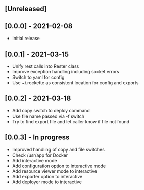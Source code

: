 ## [Unreleased]

## [0.0.0] - 2021-02-08

- Initial release


## [0.0.1] - 2021-03-15

- Unify rest calls into Rester class
- Improve exception handling including socket errors
- Switch to yaml for config
- Use ~/.rockette as consistent location for config and exports

## [0.0.2] - 2021-03-18

- Add copy switch to deploy command
- Use file name passed via -f switch
- Try to find export file and let caller know if file not found

## [0.0.3] - In progress

- Improved handling of copy and file switches
- Check /usr/app for Docker
- Add interactive mode
- Add configuration option to interactive mode
- Add resource viewer mode to interactive
- Add exporter option to interactive
- Add deployer mode to interactive